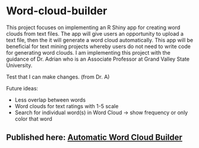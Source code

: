 # Word-cloud-builder
 
This project focuses on implementing an R Shiny app for creating word clouds from text files. The app will give users an opportunity to upload a text file, then the it will generate a word cloud automatically. This app will be beneficial for text mining projects whereby users do not need to write code for generating word clouds. I am implementing this project with the guidance of Dr. Adrian who is an Associate Professor at Grand Valley State University.

Test that I can make changes. (from Dr. A)

Future ideas:
* Less overlap between words
* Word clouds for text ratings with 1-5 scale
* Search for individual word(s) in Word Cloud -> show frequency or only color that word



## Published here: [Automatic Word Cloud Builder](https://itsoyondi.shinyapps.io/wbuilder/)
